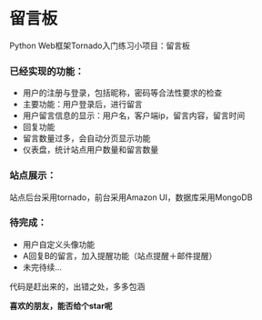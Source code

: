 留言板
===

Python Web框架Tornado入门练习小项目：留言板

### 已经实现的功能：

- 用户的注册与登录，包括昵称，密码等合法性要求的检查
- 主要功能：用户登录后，进行留言
- 用户留言信息的显示：用户名，客户端ip，留言内容，留言时间
- 回复功能
- 留言数量过多，会自动分页显示功能
- 仪表盘，统计站点用户数量和留言数量

### 站点展示：

站点后台采用tornado，前台采用Amazon UI，数据库采用MongoDB



### 待完成：

- 用户自定义头像功能
- A回复B的留言，加入提醒功能（站点提醒＋邮件提醒）
- 未完待续...

代码是赶出来的，出错之处，多多包涵

**喜欢的朋友，能否给个star呢**